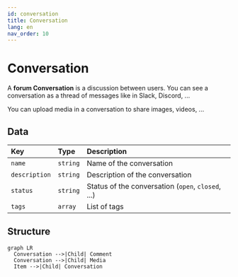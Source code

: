 ```yaml
---
id: conversation
title: Conversation
lang: en
nav_order: 10
---
```


# Conversation

A **<span class="aq-icon outline">forum</span> Conversation** is a discussion between users. You can see a conversation as a thread of messages like in Slack, Discord, ...

You can upload media in a conversation to share images, videos, ...

## Data

| Key | Type | Description |
| :--- | :---- | :----------- |
| `name` | `string` | Name of the conversation |
| `description` | `string` | Description of the conversation |
| `status` | `string` | Status of the conversation (`open`, `closed`, ...) |
| `tags` | `array` | List of tags |

## Structure

```mermaid
graph LR
  Conversation -->|Child| Comment
  Conversation -->|Child| Media
  Item -->|Child| Conversation
```